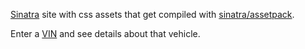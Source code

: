 [Sinatra](http://www.sinatrarb.com/) site with css assets that get compiled with [sinatra/assetpack](http://ricostacruz.com/sinatra-assetpack/).

Enter a [VIN](http://en.wikipedia.org/wiki/Vehicle_Identification_Number) and see details about that vehicle.

